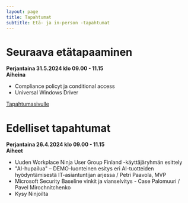 ```yaml
---
layout: page
title: Tapahtumat
subtitle: Etä- ja in-person -tapahtumat
---
```


# Seuraava etätapaaminen
**Perjantaina 31.5.2024 klo 09.00 - 11.15**  
**Aiheina**
- Compliance policyt ja conditional access
- Universal Windows Driver

<a href="https://wpninjas.fi/2024-05-01-Et%C3%A4tapahtuma-31.5.2024">Tapahtumasivulle</a>

# Edelliset tapahtumat
**Perjantaina 26.4.2024 klo 09.00 - 11.15**  
**Aiheet**
- Uuden Workplace Ninja User Group Finland -käyttäjäryhmän esittely
- "AI-hupailua" – DEMO-luonteinen esitys eri AI-tuotteiden hyödyntämisestä IT-asiantuntijan arjessa / Petri Paavola, MVP
- Microsoft Security Baseline vinkit ja vianselvitys - Case Palomuuri / Pavel Mirochnitchenko
- Kysy Ninjoilta
